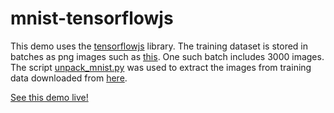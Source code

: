 # mnist-tensorflowjs

This demo uses the [tensorflowjs](https://js.tensorflow.org/) library. The training dataset is stored in batches as png images such as [this](http://mnistdemo.tweeny.in/mnist_data/mnist_batch_0.png). One such batch includes 3000 images. The script [unpack_mnist.py](https://github.com/tweenyapp/mnist-tensorflowjs/blob/master/unpack_mnist.py) was used to extract the images from training data downloaded from [here](http://yann.lecun.com/exdb/mnist/).

[See this demo live!](http://mnistdemo.tweeny.in/)